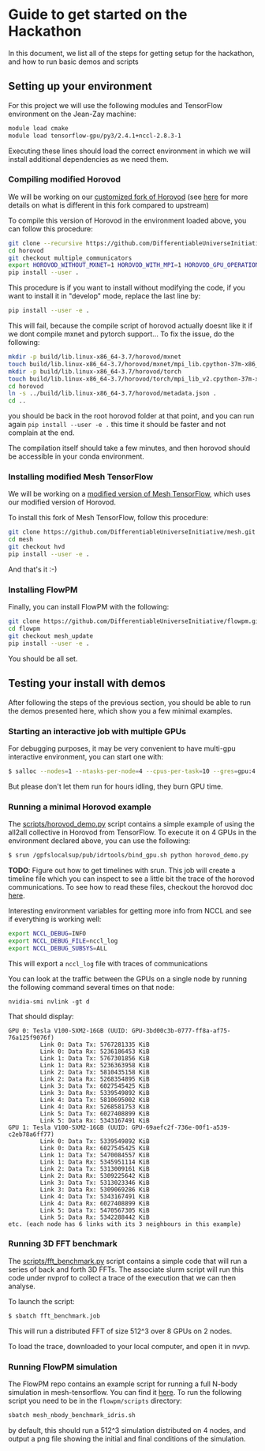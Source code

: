 # Guide to get started on the Hackathon

In this document, we list all of the steps for getting setup for the hackathon,
and how to run basic demos and scripts

## Setting up your environment

For this project we will use the following modules and TensorFlow environment
on the Jean-Zay machine:
```bash
module load cmake
module load tensorflow-gpu/py3/2.4.1+nccl-2.8.3-1
```

Executing these lines should load the correct environment in which we will
install additional dependencies as we need them.

### Compiling modified Horovod

We will be working on our [customized fork of Horovod](https://github.com/DifferentiableUniverseInitiative/horovod/tree/multiple_communicators) (see [here](https://github.com/DifferentiableUniverseInitiative/horovod/pull/2)
  for more details on what is different in this fork compared to upstream)

To compile this version of Horovod in the environment loaded above, you can
follow this procedure:

```bash
git clone --recursive https://github.com/DifferentiableUniverseInitiative/horovod.git
cd horovod
git checkout multiple_communicators
export HOROVOD_WITHOUT_MXNET=1 HOROVOD_WITH_MPI=1 HOROVOD_GPU_OPERATIONS=NCCL HOROVOD_WITHOUT_PYTORCH=1
pip install --user .
```

This procedure is if you want to install without modifying the code, if you want to install it in "develop"
mode, replace the last line by:
```bash
pip install --user -e .
```
This will fail, because the compile script of horovod actually doesnt like it if we dont compile mxnet and pytorch support...
To fix the issue, do the following:
```bash
mkdir -p build/lib.linux-x86_64-3.7/horovod/mxnet
touch build/lib.linux-x86_64-3.7/horovod/mxnet/mpi_lib.cpython-37m-x86_64-linux-gnu.so
mkdir -p build/lib.linux-x86_64-3.7/horovod/torch
touch build/lib.linux-x86_64-3.7/horovod/torch/mpi_lib_v2.cpython-37m-x86_64-linux-gnu.so
cd horovod
ln -s ../build/lib.linux-x86_64-3.7/horovod/metadata.json .
cd ..
```
you should be back in the root horovod folder at that point, and you can run again `pip install --user -e .` this time it should be faster
and not complain at the end.

The compilation itself should take a few minutes, and then horovod should be
accessible in your conda environment.

### Installing modified Mesh TensorFlow

We will be working on a [modified version of Mesh TensorFlow](https://github.com/DifferentiableUniverseInitiative/mesh/tree/hvd), which uses our modified version
of Horovod.

To install this fork of Mesh TensorFlow, follow this procedure:

```bash
git clone https://github.com/DifferentiableUniverseInitiative/mesh.git
cd mesh
git checkout hvd
pip install --user -e .
```

And that's it :-)

### Installing FlowPM

Finally, you can install FlowPM with the following:

```bash
git clone https://github.com/DifferentiableUniverseInitiative/flowpm.git
cd flowpm
git checkout mesh_update
pip install --user -e .
```

You should be all set.

## Testing your install with demos

After following the steps of the previous section, you should be able to run the
demos presented here, which show you a few minimal examples.

### Starting an interactive job with multiple GPUs

For debugging purposes, it may be very convenient to have multi-gpu interactive environment, you can
start one with:
```bash
$ salloc --nodes=1 --ntasks-per-node=4 --cpus-per-task=10 --gres=gpu:4 --hint=nomultithread -A ftb@gpu
```
But please don't let them run for hours idling, they burn GPU time.


### Running a minimal Horovod example

The [scripts/horovod_demo.py](scripts/horovod_demo.py) script contains a simple
example of using the  all2all collective in Horovod from TensorFlow. To execute
it on 4 GPUs in the environment declared above, you can use the following:
```bash
$ srun /gpfslocalsup/pub/idrtools/bind_gpu.sh python horovod_demo.py 
```

**TODO**: Figure out how to get timelines with srun. 
This job will create a timeline file which you can inspect to see a little bit
the trace of the horovod communications. To see how to read these files, checkout
the horovod doc [here](https://horovod.readthedocs.io/en/stable/timeline_include.html).

Interesting environment variables for getting more info from NCCL and see if
everything is working well:
```bash
export NCCL_DEBUG=INFO
export NCCL_DEBUG_FILE=nccl_log
export NCCL_DEBUG_SUBSYS=ALL
```
This will export a `nccl_log` file with traces of communications

You can look at the traffic between the GPUs on a single node by running the following command several times on that node:
```
nvidia-smi nvlink -gt d
```

That should display:
```
GPU 0: Tesla V100-SXM2-16GB (UUID: GPU-3bd00c3b-0777-ff8a-af75-76a125f9076f)
         Link 0: Data Tx: 5767281335 KiB
         Link 0: Data Rx: 5236186453 KiB
         Link 1: Data Tx: 5767301856 KiB
         Link 1: Data Rx: 5236363958 KiB
         Link 2: Data Tx: 5810435158 KiB
         Link 2: Data Rx: 5268354895 KiB
         Link 3: Data Tx: 6027545425 KiB
         Link 3: Data Rx: 5339549892 KiB
         Link 4: Data Tx: 5810695002 KiB
         Link 4: Data Rx: 5268581753 KiB
         Link 5: Data Tx: 6027408899 KiB
         Link 5: Data Rx: 5343167491 KiB
GPU 1: Tesla V100-SXM2-16GB (UUID: GPU-69aefc2f-736e-00f1-a539-c2eb78a6ff77)
         Link 0: Data Tx: 5339549892 KiB
         Link 0: Data Rx: 6027545425 KiB
         Link 1: Data Tx: 5470084557 KiB
         Link 1: Data Rx: 5345951114 KiB
         Link 2: Data Tx: 5313009161 KiB
         Link 2: Data Rx: 5309225642 KiB
         Link 3: Data Tx: 5313023346 KiB
         Link 3: Data Rx: 5309069286 KiB
         Link 4: Data Tx: 5343167491 KiB
         Link 4: Data Rx: 6027408899 KiB
         Link 5: Data Tx: 5470567305 KiB
         Link 5: Data Rx: 5342288442 KiB
etc. (each node has 6 links with its 3 neighbours in this example)
```

### Running 3D FFT benchmark

The [scripts/fft_benchmark.py](scripts/fft_benchmark.py) script contains a simple code that will run a series of back and forth 3D FFTs. The associate slurm script 
will run this code under nvprof to collect a trace of the execution that we can then
analyse.

To launch the script:
```bash
$ sbatch fft_benchmark.job
```
This will run a distributed FFT of size 512^3 over 8 GPUs on 2 nodes. 

To load the trace, downloaded to your local computer, and open it in nvvp.


### Running FlowPM simulation

The FlowPM repo contains an example script for running a full N-body simulation in mesh-tensorflow.
You can find it [here](https://github.com/DifferentiableUniverseInitiative/flowpm/tree/mesh_update/scripts). To run the following script
you need to be in the `flowpm/scripts` directory:
```bash
sbatch mesh_nbody_benchmark_idris.sh
```
by default, this should run a 512^3 simulation distributed on 4 nodes, and output a png file showing the initial
and final conditions of the simulation.

